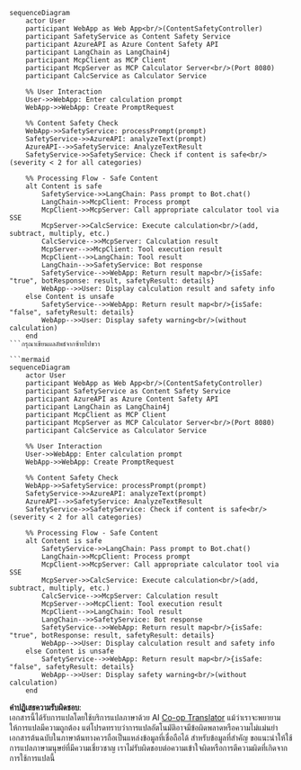 <!--
CO_OP_TRANSLATOR_METADATA:
{
  "original_hash": "0eaf9f1f29c86311674013505e9202f3",
  "translation_date": "2025-05-17T14:40:00+00:00",
  "source_file": "04-PracticalImplementation/samples/java/containerapp/src/main/resources/static/images/sequence-diagram.md",
  "language_code": "th"
}
-->
```mermaid
sequenceDiagram
    actor User
    participant WebApp as Web App<br/>(ContentSafetyController)
    participant SafetyService as Content Safety Service
    participant AzureAPI as Azure Content Safety API
    participant LangChain as LangChain4j
    participant McpClient as MCP Client
    participant McpServer as MCP Calculator Server<br/>(Port 8080)
    participant CalcService as Calculator Service

    %% User Interaction
    User->>WebApp: Enter calculation prompt
    WebApp->>WebApp: Create PromptRequest

    %% Content Safety Check
    WebApp->>SafetyService: processPrompt(prompt)
    SafetyService->>AzureAPI: analyzeText(prompt)
    AzureAPI-->>SafetyService: AnalyzeTextResult
    SafetyService->>SafetyService: Check if content is safe<br/>(severity < 2 for all categories)

    %% Processing Flow - Safe Content
    alt Content is safe
        SafetyService->>LangChain: Pass prompt to Bot.chat()
        LangChain->>McpClient: Process prompt
        McpClient->>McpServer: Call appropriate calculator tool via SSE
        McpServer->>CalcService: Execute calculation<br/>(add, subtract, multiply, etc.)
        CalcService-->>McpServer: Calculation result
        McpServer-->>McpClient: Tool execution result
        McpClient-->>LangChain: Tool result
        LangChain-->>SafetyService: Bot response
        SafetyService-->>WebApp: Return result map<br/>{isSafe: "true", botResponse: result, safetyResult: details}
        WebApp-->>User: Display calculation result and safety info
    else Content is unsafe
        SafetyService-->>WebApp: Return result map<br/>{isSafe: "false", safetyResult: details}
        WebApp-->>User: Display safety warning<br/>(without calculation)
    end
```กรุณาเขียนผลลัพธ์จากซ้ายไปขวา

```mermaid
sequenceDiagram
    actor User
    participant WebApp as Web App<br/>(ContentSafetyController)
    participant SafetyService as Content Safety Service
    participant AzureAPI as Azure Content Safety API
    participant LangChain as LangChain4j
    participant McpClient as MCP Client
    participant McpServer as MCP Calculator Server<br/>(Port 8080)
    participant CalcService as Calculator Service

    %% User Interaction
    User->>WebApp: Enter calculation prompt
    WebApp->>WebApp: Create PromptRequest

    %% Content Safety Check
    WebApp->>SafetyService: processPrompt(prompt)
    SafetyService->>AzureAPI: analyzeText(prompt)
    AzureAPI-->>SafetyService: AnalyzeTextResult
    SafetyService->>SafetyService: Check if content is safe<br/>(severity < 2 for all categories)

    %% Processing Flow - Safe Content
    alt Content is safe
        SafetyService->>LangChain: Pass prompt to Bot.chat()
        LangChain->>McpClient: Process prompt
        McpClient->>McpServer: Call appropriate calculator tool via SSE
        McpServer->>CalcService: Execute calculation<br/>(add, subtract, multiply, etc.)
        CalcService-->>McpServer: Calculation result
        McpServer-->>McpClient: Tool execution result
        McpClient-->>LangChain: Tool result
        LangChain-->>SafetyService: Bot response
        SafetyService-->>WebApp: Return result map<br/>{isSafe: "true", botResponse: result, safetyResult: details}
        WebApp-->>User: Display calculation result and safety info
    else Content is unsafe
        SafetyService-->>WebApp: Return result map<br/>{isSafe: "false", safetyResult: details}
        WebApp-->>User: Display safety warning<br/>(without calculation)
    end
```

**คำปฏิเสธความรับผิดชอบ**:  
เอกสารนี้ได้รับการแปลโดยใช้บริการแปลภาษาด้วย AI [Co-op Translator](https://github.com/Azure/co-op-translator) แม้ว่าเราจะพยายามให้การแปลมีความถูกต้อง แต่โปรดทราบว่าการแปลอัตโนมัติอาจมีข้อผิดพลาดหรือความไม่แม่นยำ เอกสารต้นฉบับในภาษาต้นทางควรถือเป็นแหล่งข้อมูลที่เชื่อถือได้ สำหรับข้อมูลที่สำคัญ ขอแนะนำให้ใช้การแปลภาษามนุษย์ที่มีความเชี่ยวชาญ เราไม่รับผิดชอบต่อความเข้าใจผิดหรือการตีความผิดที่เกิดจากการใช้การแปลนี้